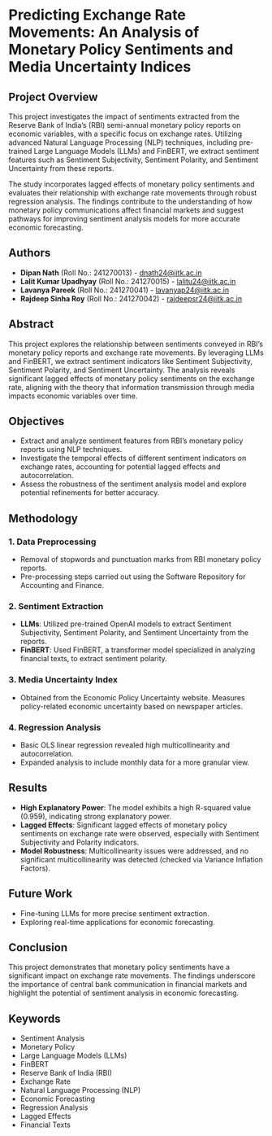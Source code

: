 # Predicting Exchange Rate Movements: An Analysis of Monetary Policy Sentiments and Media Uncertainty Indices

## Project Overview

This project investigates the impact of sentiments extracted from the Reserve Bank of India’s (RBI) semi-annual monetary policy reports on economic variables, with a specific focus on exchange rates. Utilizing advanced Natural Language Processing (NLP) techniques, including pre-trained Large Language Models (LLMs) and FinBERT, we extract sentiment features such as Sentiment Subjectivity, Sentiment Polarity, and Sentiment Uncertainty from these reports.

The study incorporates lagged effects of monetary policy sentiments and evaluates their relationship with exchange rate movements through robust regression analysis. The findings contribute to the understanding of how monetary policy communications affect financial markets and suggest pathways for improving sentiment analysis models for more accurate economic forecasting.

## Authors

- **Dipan Nath** (Roll No.: 241270013) - [dnath24@iitk.ac.in](mailto:dnath24@iitk.ac.in)
- **Lalit Kumar Upadhyay** (Roll No.: 241270015) - [lalitu24@iitk.ac.in](mailto:lalitu24@iitk.ac.in)
- **Lavanya Pareek** (Roll No.: 241270041) - [lavanyap24@iitk.ac.in](mailto:lavanyap24@iitk.ac.in)
- **Rajdeep Sinha Roy** (Roll No.: 241270042) - [rajdeepsr24@iitk.ac.in](mailto:rajdeepsr24@iitk.ac.in)

## Abstract

This project explores the relationship between sentiments conveyed in RBI’s monetary policy reports and exchange rate movements. By leveraging LLMs and FinBERT, we extract sentiment indicators like Sentiment Subjectivity, Sentiment Polarity, and Sentiment Uncertainty. The analysis reveals significant lagged effects of monetary policy sentiments on the exchange rate, aligning with the theory that information transmission through media impacts economic variables over time.

## Objectives

- Extract and analyze sentiment features from RBI’s monetary policy reports using NLP techniques.
- Investigate the temporal effects of different sentiment indicators on exchange rates, accounting for potential lagged effects and autocorrelation.
- Assess the robustness of the sentiment analysis model and explore potential refinements for better accuracy.

## Methodology

### 1. Data Preprocessing
- Removal of stopwords and punctuation marks from RBI monetary policy reports.
- Pre-processing steps carried out using the Software Repository for Accounting and Finance.

### 2. Sentiment Extraction
- **LLMs**: Utilized pre-trained OpenAI models to extract Sentiment Subjectivity, Sentiment Polarity, and Sentiment Uncertainty from the reports.
- **FinBERT**: Used FinBERT, a transformer model specialized in analyzing financial texts, to extract sentiment polarity.

### 3. Media Uncertainty Index
- Obtained from the Economic Policy Uncertainty website. Measures policy-related economic uncertainty based on newspaper articles.

### 4. Regression Analysis
- Basic OLS linear regression revealed high multicollinearity and autocorrelation.
- Expanded analysis to include monthly data for a more granular view.

## Results

- **High Explanatory Power**: The model exhibits a high R-squared value (0.959), indicating strong explanatory power.
- **Lagged Effects**: Significant lagged effects of monetary policy sentiments on exchange rate were observed, especially with Sentiment Subjectivity and Polarity indicators.
- **Model Robustness**: Multicollinearity issues were addressed, and no significant multicollinearity was detected (checked via Variance Inflation Factors).

## Future Work

- Fine-tuning LLMs for more precise sentiment extraction.
- Exploring real-time applications for economic forecasting.

## Conclusion

This project demonstrates that monetary policy sentiments have a significant impact on exchange rate movements. The findings underscore the importance of central bank communication in financial markets and highlight the potential of sentiment analysis in economic forecasting.

## Keywords

- Sentiment Analysis
- Monetary Policy
- Large Language Models (LLMs)
- FinBERT
- Reserve Bank of India (RBI)
- Exchange Rate
- Natural Language Processing (NLP)
- Economic Forecasting
- Regression Analysis
- Lagged Effects
- Financial Texts
